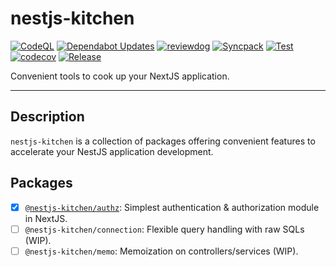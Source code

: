 # nestjs-kitchen

[![CodeQL](https://github.com/yikenman/nestjs-kitchen/actions/workflows/github-code-scanning/codeql/badge.svg?branch=main)](https://github.com/yikenman/nestjs-kitchen/actions/workflows/github-code-scanning/codeql)
[![Dependabot Updates](https://github.com/yikenman/nestjs-kitchen/actions/workflows/dependabot/dependabot-updates/badge.svg?branch=main)](https://github.com/yikenman/nestjs-kitchen/actions/workflows/dependabot/dependabot-updates)
[![reviewdog](https://github.com/yikenman/nestjs-kitchen/actions/workflows/lint.yml/badge.svg?branch=main)](https://github.com/yikenman/nestjs-kitchen/actions/workflows/lint.yml)
[![Syncpack](https://github.com/yikenman/nestjs-kitchen/actions/workflows/syncpack.yml/badge.svg?branch=main)](https://github.com/yikenman/nestjs-kitchen/actions/workflows/syncpack.yml)
[![Test](https://github.com/yikenman/nestjs-kitchen/actions/workflows/test.yml/badge.svg?branch=main)](https://github.com/yikenman/nestjs-kitchen/actions/workflows/test.yml)
[![codecov](https://codecov.io/gh/yikenman/nestjs-kitchen/graph/badge.svg?token=43EG2T8LKS)](https://codecov.io/gh/yikenman/nestjs-kitchen)
[![Release](https://github.com/yikenman/nestjs-kitchen/actions/workflows/release.yml/badge.svg?branch=main)](https://github.com/yikenman/nestjs-kitchen/actions/workflows/release.yml)

Convenient tools to cook up your NextJS application.

---

## Description

`nestjs-kitchen` is a collection of packages offering convenient features to accelerate your NestJS application development.

## Packages

- [x] [`@nestjs-kitchen/authz`](./packages/authz/README.md): Simplest authentication & authorization module in NextJS.
- [ ] `@nestjs-kitchen/connection`: Flexible query handling with raw SQLs (WIP).
- [ ] `@nestjs-kitchen/memo`: Memoization on controllers/services (WIP).
